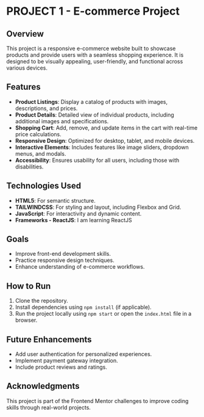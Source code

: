 # PROJECT 1 - E-commerce Project

## Overview

This project is a responsive e-commerce website built to showcase products and provide users with a seamless shopping experience. It is designed to be visually appealing, user-friendly, and functional across various devices.

## Features

- **Product Listings**: Display a catalog of products with images, descriptions, and prices.
- **Product Details**: Detailed view of individual products, including additional images and specifications.
- **Shopping Cart**: Add, remove, and update items in the cart with real-time price calculations.
- **Responsive Design**: Optimized for desktop, tablet, and mobile devices.
- **Interactive Elements**: Includes features like image sliders, dropdown menus, and modals.
- **Accessibility**: Ensures usability for all users, including those with disabilities.

## Technologies Used

- **HTML5**: For semantic structure.
- **TAILWINDCSS**: For styling and layout, including Flexbox and Grid.
- **JavaScript**: For interactivity and dynamic content.
- **Frameworks - ReactJS**: I am learning ReactJS

## Goals

- Improve front-end development skills.
- Practice responsive design techniques.
- Enhance understanding of e-commerce workflows.

## How to Run

1. Clone the repository.
2. Install dependencies using `npm install` (if applicable).
3. Run the project locally using `npm start` or open the `index.html` file in a browser.

## Future Enhancements

- Add user authentication for personalized experiences.
- Implement payment gateway integration.
- Include product reviews and ratings.

## Acknowledgments

This project is part of the Frontend Mentor challenges to improve coding skills through real-world projects.
